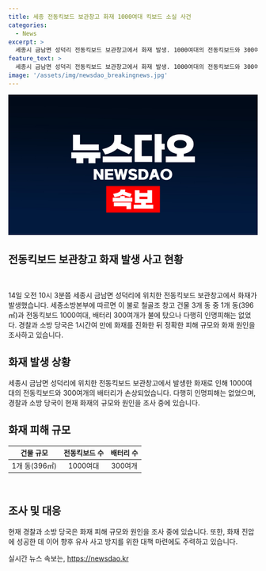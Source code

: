 ```yaml
---
title: 세종 전동킥보드 보관창고 화재 1000여대 킥보드 소실 사건
categories:
  - News
excerpt: >
  세종시 금남면 성덕리 전동킥보드 보관창고에서 화재 발생. 1000여대의 전동킥보드와 300여개의 배터리가 불에 탔으나 인명피해는 없었음. 경찰과 소방 당국이 원인을 조사 중.
feature_text: >
  세종시 금남면 성덕리 전동킥보드 보관창고에서 화재 발생. 1000여대의 전동킥보드와 300여개의 배터리가 불에 탔으나 인명피해는 없었음. 경찰과 소방 당국이 원인을 조사 중.
image: '/assets/img/newsdao_breakingnews.jpg'
---
```


<p><img src="/assets/img/newsdao_breakingnews.jpg" alt="bookingtag 속보" /></p>

<h2 data-ke-size="size32"><b>전동킥보드 보관창고 화재 발생 사고 현황</b></h2>

<p data-ke-size="size16">&nbsp;</p>

<p data-ke-size="size16">14일 오전 10시 3분쯤 세종시 금남면 성덕리에 위치한 전동킥보드 보관창고에서 화재가 발생했습니다. 세종소방본부에 따르면 이 불로 철골조 창고 건물 3개 동 중 1개 동(396㎡)과 전동킥보드 1000여대, 배터리 300여개가 불에 탔으나 다행히 인명피해는 없었다. 경찰과 소방 당국은 1시간여 만에 화재를 진화한 뒤 정확한 피해 규모와 화재 원인을 조사하고 있습니다.</p>

<h2 data-ke-size="size26">화재 발생 상황</h2>

<p data-ke-size="size16">세종시 금남면 성덕리에 위치한 전동킥보드 보관창고에서 발생한 화재로 인해 1000여대의 전동킥보드와 300여개의 배터리가 손상되었습니다. 다행히 인명피해는 없었으며, 경찰과 소방 당국이 현재 화재의 규모와 원인을 조사 중에 있습니다.</p>

<h2 data-ke-size="size26">화재 피해 규모</h2>

<table>
    <thead>
        <tr>
            <th style="text-align: center;">건물 규모</th>
            <th style="text-align: center;">전동킥보드 수</th>
            <th style="text-align: center;">배터리 수</th>
        </tr>
    </thead>
    <tbody>
        <tr>
            <td style="text-align: center;">1개 동(396㎡)</td>
            <td style="text-align: center;">1000여대</td>
            <td style="text-align: center;">300여개</td>
        </tr>
    </tbody>
</table>

<p data-ke-size="size16">&nbsp;</p>

<h2 data-ke-size="size26">조사 및 대응</h2>

<p data-ke-size="size16">현재 경찰과 소방 당국은 화재 피해 규모와 원인을 조사 중에 있습니다. 또한, 화재 진압에 성공한 데 이어 향후 유사 사고 방지를 위한 대책 마련에도 주력하고 있습니다.</p>
실시간 뉴스 속보는, <a href="https://newsdao.kr" rel="dofollow">https://newsdao.kr</a>


